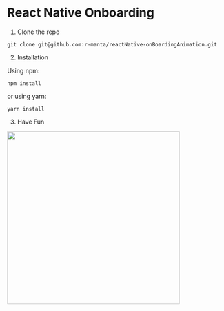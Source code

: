 # React Native Onboarding 

1. Clone the repo

```
git clone git@github.com:r-manta/reactNative-onBoardingAnimation.git
```


2. Installation

Using npm:

```shell
npm install 
```

or using yarn:

```shell
yarn install
```


3. Have Fun


<img src="src/public/onboardindDemo.gif"  height="400">

